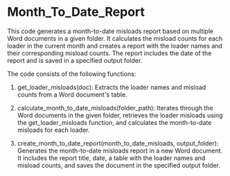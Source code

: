 # Month_To_Date_Report

This code generates a month-to-date misloads report based on multiple Word documents in a given folder.
It calculates the misload counts for each loader in the current month and creates a report with the loader names
and their corresponding misload counts. The report includes the date of the report and is saved in a specified output folder.

The code consists of the following functions:

1. get_loader_misloads(doc): Extracts the loader names and misload counts from a Word document's table.

2. calculate_month_to_date_misloads(folder_path): Iterates through the Word documents in the given folder,
   retrieves the loader misloads using the get_loader_misloads function, and calculates the month-to-date misloads
   for each loader.

3. create_month_to_date_report(month_to_date_misloads, output_folder): Generates the month-to-date misloads report
   in a new Word document. It includes the report title, date, a table with the loader names and misload counts,
   and saves the document in the specified output folder.
